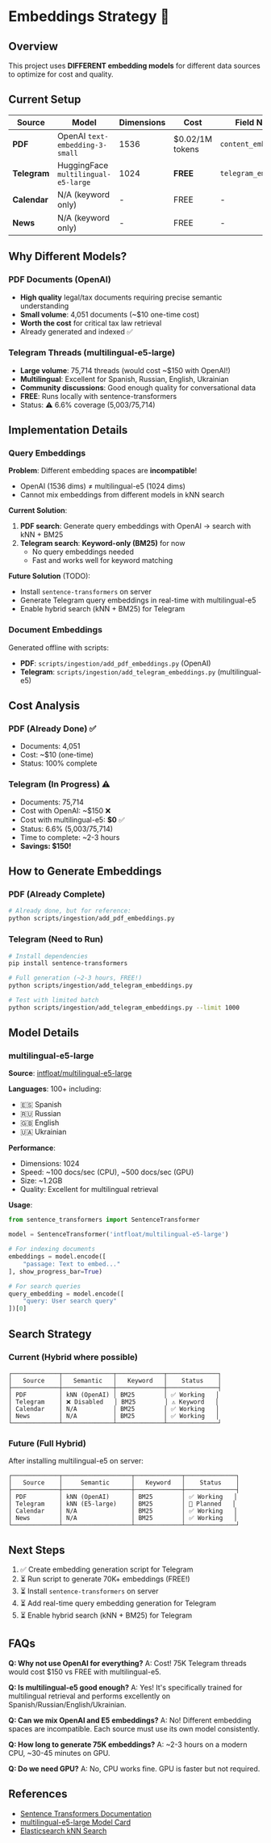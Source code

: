 # Embeddings Strategy 🎯

## Overview

This project uses **DIFFERENT embedding models** for different data sources to optimize for cost and quality.

## Current Setup

| Source | Model | Dimensions | Cost | Field Name |
|--------|-------|------------|------|------------|
| **PDF** | OpenAI `text-embedding-3-small` | 1536 | $0.02/1M tokens | `content_embedding` |
| **Telegram** | HuggingFace `multilingual-e5-large` | 1024 | **FREE** | `telegram_embedding` |
| **Calendar** | N/A (keyword only) | - | FREE | - |
| **News** | N/A (keyword only) | - | FREE | - |

## Why Different Models?

### PDF Documents (OpenAI)
- **High quality** legal/tax documents requiring precise semantic understanding
- **Small volume**: 4,051 documents (~$10 one-time cost)
- **Worth the cost** for critical tax law retrieval
- Already generated and indexed ✅

### Telegram Threads (multilingual-e5-large)  
- **Large volume**: 75,714 threads (would cost ~$150 with OpenAI!)
- **Multilingual**: Excellent for Spanish, Russian, English, Ukrainian
- **Community discussions**: Good enough quality for conversational data
- **FREE**: Runs locally with sentence-transformers
- Status: ⚠️ 6.6% coverage (5,003/75,714)

## Implementation Details

### Query Embeddings

**Problem**: Different embedding spaces are **incompatible**!
- OpenAI (1536 dims) ≠ multilingual-e5 (1024 dims)
- Cannot mix embeddings from different models in kNN search

**Current Solution**:
1. **PDF search**: Generate query embeddings with OpenAI → search with kNN + BM25
2. **Telegram search**: **Keyword-only (BM25)** for now
   - No query embeddings needed
   - Fast and works well for keyword matching

**Future Solution** (TODO):
- Install `sentence-transformers` on server
- Generate Telegram query embeddings in real-time with multilingual-e5
- Enable hybrid search (kNN + BM25) for Telegram

### Document Embeddings

Generated offline with scripts:
- **PDF**: `scripts/ingestion/add_pdf_embeddings.py` (OpenAI)
- **Telegram**: `scripts/ingestion/add_telegram_embeddings.py` (multilingual-e5)

## Cost Analysis

### PDF (Already Done) ✅
- Documents: 4,051
- Cost: ~$10 (one-time)
- Status: 100% complete

### Telegram (In Progress) ⚠️
- Documents: 75,714
- Cost with OpenAI: ~$150 ❌
- Cost with multilingual-e5: **$0** ✅
- Status: 6.6% (5,003/75,714)
- Time to complete: ~2-3 hours
- **Savings: $150!**

## How to Generate Embeddings

### PDF (Already Complete)
```bash
# Already done, but for reference:
python scripts/ingestion/add_pdf_embeddings.py
```

### Telegram (Need to Run)
```bash
# Install dependencies
pip install sentence-transformers

# Full generation (~2-3 hours, FREE!)
python scripts/ingestion/add_telegram_embeddings.py

# Test with limited batch
python scripts/ingestion/add_telegram_embeddings.py --limit 1000
```

## Model Details

### multilingual-e5-large

**Source**: [intfloat/multilingual-e5-large](https://huggingface.co/intfloat/multilingual-e5-large)

**Languages**: 100+ including:
- 🇪🇸 Spanish
- 🇷🇺 Russian  
- 🇬🇧 English
- 🇺🇦 Ukrainian

**Performance**:
- Dimensions: 1024
- Speed: ~100 docs/sec (CPU), ~500 docs/sec (GPU)
- Size: ~1.2GB
- Quality: Excellent for multilingual retrieval

**Usage**:
```python
from sentence_transformers import SentenceTransformer

model = SentenceTransformer('intfloat/multilingual-e5-large')

# For indexing documents
embeddings = model.encode([
    "passage: Text to embed..."
], show_progress_bar=True)

# For search queries  
query_embedding = model.encode([
    "query: User search query"
])[0]
```

## Search Strategy

### Current (Hybrid where possible)

```
┌─────────────┬──────────────┬─────────────┬──────────────┐
│   Source    │   Semantic   │   Keyword   │    Status    │
├─────────────┼──────────────┼─────────────┼──────────────┤
│ PDF         │ kNN (OpenAI) │ BM25        │ ✅ Working   │
│ Telegram    │ ❌ Disabled   │ BM25        │ ⚠️ Keyword   │
│ Calendar    │ N/A          │ BM25        │ ✅ Working   │
│ News        │ N/A          │ BM25        │ ✅ Working   │
└─────────────┴──────────────┴─────────────┴──────────────┘
```

### Future (Full Hybrid)

After installing multilingual-e5 on server:

```
┌─────────────┬───────────────────┬─────────────┬──────────────┐
│   Source    │     Semantic      │   Keyword   │    Status    │
├─────────────┼───────────────────┼─────────────┼──────────────┤
│ PDF         │ kNN (OpenAI)      │ BM25        │ ✅ Working   │
│ Telegram    │ kNN (E5-large)    │ BM25        │ 🚀 Planned   │
│ Calendar    │ N/A               │ BM25        │ ✅ Working   │
│ News        │ N/A               │ BM25        │ ✅ Working   │
└─────────────┴───────────────────┴─────────────┴──────────────┘
```

## Next Steps

1. ✅ Create embedding generation script for Telegram
2. ⏳ Run script to generate 70K+ embeddings (FREE!)
3. ⏳ Install `sentence-transformers` on server
4. ⏳ Add real-time query embedding generation for Telegram
5. ⏳ Enable hybrid search (kNN + BM25) for Telegram

## FAQs

**Q: Why not use OpenAI for everything?**
A: Cost! 75K Telegram threads would cost $150 vs FREE with multilingual-e5.

**Q: Is multilingual-e5 good enough?**
A: Yes! It's specifically trained for multilingual retrieval and performs excellently on Spanish/Russian/English/Ukrainian.

**Q: Can we mix OpenAI and E5 embeddings?**
A: No! Different embedding spaces are incompatible. Each source must use its own model consistently.

**Q: How long to generate 75K embeddings?**
A: ~2-3 hours on a modern CPU, ~30-45 minutes on GPU.

**Q: Do we need GPU?**
A: No, CPU works fine. GPU is faster but not required.

## References

- [Sentence Transformers Documentation](https://www.sbert.net/)
- [multilingual-e5-large Model Card](https://huggingface.co/intfloat/multilingual-e5-large)
- [Elasticsearch kNN Search](https://www.elastic.co/guide/en/elasticsearch/reference/current/knn-search.html)

